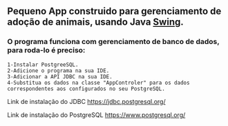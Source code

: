 <b>Pequeno App construido para gerenciamento de adoção de animais, usando Java <a href='https://www.alura.com.br/artigos/como-criar-interface-grafica-swing-java'>Swing</a>.</b>
---
<h3>O programa funciona com gerenciamento de banco de dados, para roda-lo é preciso:</h3>

```
1-Instalar PostgreeSQL.
2-Adicione o programa na sua IDE.
3-Adicionar a API JDBC na sua IDE.
4-Substitua os dados na classe "AppControler" para os dados correspondentes aos configurados no seu PostgreSQL.
```

Link de instalação do JDBC <a>https://jdbc.postgresql.org/</a>

Link de instalação do PostgreSQL <a>https://www.postgresql.org/</a>
